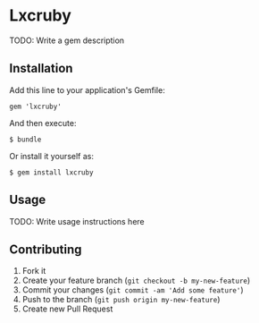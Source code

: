 # Lxcruby

TODO: Write a gem description

## Installation

Add this line to your application's Gemfile:

    gem 'lxcruby'

And then execute:

    $ bundle

Or install it yourself as:

    $ gem install lxcruby

## Usage

TODO: Write usage instructions here

## Contributing

1. Fork it
2. Create your feature branch (`git checkout -b my-new-feature`)
3. Commit your changes (`git commit -am 'Add some feature'`)
4. Push to the branch (`git push origin my-new-feature`)
5. Create new Pull Request
